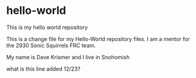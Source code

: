 # hello-world
This is my hello world repository

This is a change file for my Hello-World repository files.  I am a mentor for the 2930 Sonic Squirrels FRC team.

My name is Dave Krismer and I live in Snohomish

what is this line added 12/23?

